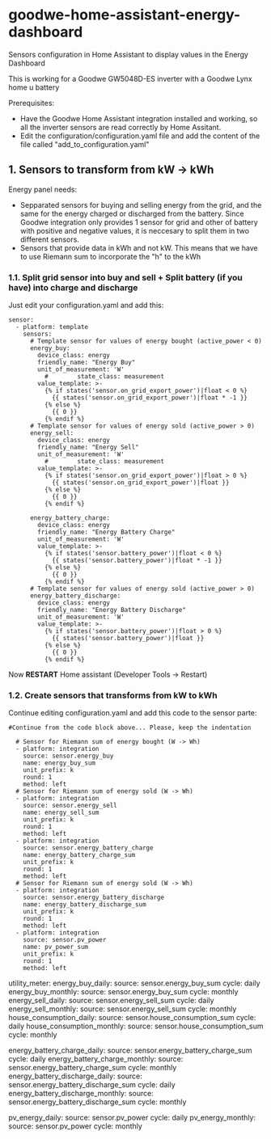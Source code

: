 # goodwe-home-assistant-energy-dashboard
Sensors configuration in Home Assistant to display values in the Energy Dashboard

This is working for a Goodwe GW5048D-ES inverter with a Goodwe Lynx home u battery

Prerequisites:
- Have the Goodwe Home Assistant integration installed and working, so all the inverter sensors are read correctly by Home Assitant.
- Edit the configuration/configuration.yaml file and add the content of the file called "add_to_configuration.yaml" 


## 1. Sensors to transform from kW -> kWh

Energy panel needs:
- Sepparated sensors for buying and selling energy from the grid, and the same for the energy charged or discharged from the battery. Since Goodwe integration only provides 1 sensor for grid and other of battery with positive and negative values, it is neccesary to split them in two different sensors.
- Sensors that provide data in kWh and not kW. This means that we have to use Riemann sum to incorporate the "h" to the kWh

### 1.1. Split grid sensor into buy and sell + Split battery (if you have) into charge and discharge

Just edit your configuration.yaml and add this:

```
sensor:
  - platform: template
    sensors:
      # Template sensor for values of energy bought (active_power < 0)
      energy_buy:
        device_class: energy
        friendly_name: "Energy Buy"
        unit_of_measurement: 'W'
          #        state_class: measurement
        value_template: >-
          {% if states('sensor.on_grid_export_power')|float < 0 %}
            {{ states('sensor.on_grid_export_power')|float * -1 }}
          {% else %}
            {{ 0 }}
          {% endif %}
      # Template sensor for values of energy sold (active_power > 0)
      energy_sell:
        device_class: energy
        friendly_name: "Energy Sell"
        unit_of_measurement: 'W'
          #        state_class: measurement
        value_template: >-
          {% if states('sensor.on_grid_export_power')|float > 0 %}
            {{ states('sensor.on_grid_export_power')|float }}
          {% else %}
            {{ 0 }}
          {% endif %}

      energy_battery_charge:
        device_class: energy
        friendly_name: "Energy Battery Charge"
        unit_of_measurement: 'W'
        value_template: >-
          {% if states('sensor.battery_power')|float < 0 %}
            {{ states('sensor.battery_power')|float * -1 }}
          {% else %}
            {{ 0 }}
          {% endif %}
      # Template sensor for values of energy sold (active_power > 0)
      energy_battery_discharge:
        device_class: energy
        friendly_name: "Energy Battery Discharge"
        unit_of_measurement: 'W'
        value_template: >-
          {% if states('sensor.battery_power')|float > 0 %}
            {{ states('sensor.battery_power')|float }}
          {% else %}
            {{ 0 }}
          {% endif %}
```

Now **RESTART** Home assistant (Developer Tools -> Restart)

### 1.2. Create sensors that transforms from kW to kWh 

Continue editing configuration.yaml and add this code to the sensor parte:


```
#Continue from the code block above... Please, keep the indentation

  # Sensor for Riemann sum of energy bought (W -> Wh)
  - platform: integration
    source: sensor.energy_buy
    name: energy_buy_sum
    unit_prefix: k
    round: 1
    method: left
  # Sensor for Riemann sum of energy sold (W -> Wh)
  - platform: integration
    source: sensor.energy_sell
    name: energy_sell_sum
    unit_prefix: k
    round: 1
    method: left
  - platform: integration
    source: sensor.energy_battery_charge
    name: energy_battery_charge_sum
    unit_prefix: k
    round: 1
    method: left
  # Sensor for Riemann sum of energy sold (W -> Wh)
  - platform: integration
    source: sensor.energy_battery_discharge
    name: energy_battery_discharge_sum
    unit_prefix: k
    round: 1
    method: left
  - platform: integration
    source: sensor.pv_power
    name: pv_power_sum
    unit_prefix: k
    round: 1
    method: left

```


utility_meter:
  energy_buy_daily:
    source: sensor.energy_buy_sum
    cycle: daily
  energy_buy_monthly:
    source: sensor.energy_buy_sum
    cycle: monthly
  energy_sell_daily:
    source: sensor.energy_sell_sum
    cycle: daily
  energy_sell_monthly:
    source: sensor.energy_sell_sum
    cycle: monthly
  house_consumption_daily:
    source: sensor.house_consumption_sum
    cycle: daily
  house_consumption_monthly:
    source: sensor.house_consumption_sum
    cycle: monthly

  energy_battery_charge_daily:
    source: sensor.energy_battery_charge_sum
    cycle: daily
  energy_battery_charge_monthly:
    source: sensor.energy_battery_charge_sum
    cycle: monthly
  energy_battery_discharge_daily:
    source: sensor.energy_battery_discharge_sum
    cycle: daily
  energy_battery_discharge_monthly:
    source: sensor.energy_battery_discharge_sum
    cycle: monthly

  pv_energy_daily:
    source: sensor.pv_power
    cycle: daily
  pv_energy_monthly:
    source: sensor.pv_power
    cycle: monthly
```

